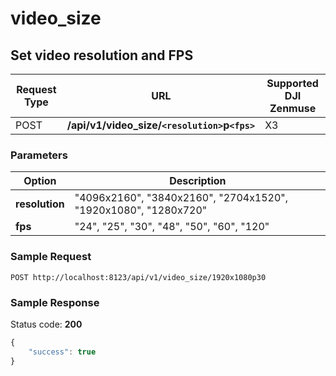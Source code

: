 video_size
=====

Set video resolution and FPS
------------------

Request Type | URL | Supported DJI Zenmuse
-------------|-----|------------------------
POST | **/api/v1/video_size/`<resolution>`p`<fps>`** | X3

### Parameters

Option | Description
-------|-----------------
**resolution** | "4096x2160", "3840x2160", "2704x1520", "1920x1080", "1280x720"
**fps** | "24", "25", "30", "48", "50", "60", "120"

### Sample Request

```http
POST http://localhost:8123/api/v1/video_size/1920x1080p30
```

### Sample Response

Status code: **200**

```javascript
{
    "success": true
}
```

